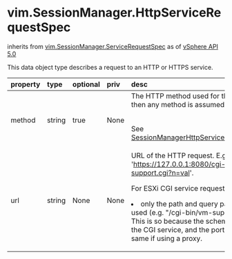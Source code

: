 vim.SessionManager.HttpServiceRequestSpec
=========================================
inherits from [vim.SessionManager.ServiceRequestSpec](docs/vim.SessionManager.ServiceRequestSpec.md)
as of [vSphere API 5.0](vim.version.md#vim.version.version7)


This data object type describes a request to an HTTP or HTTPS service.

| property | type | optional | priv | desc |
|:---------|:-----|:---------|:-----|:-----|
| method | string | true | None | The HTTP method used for the request.   If null, then any method is assumed.   <p><br>See <a href="vim.SessionManager.HttpServiceRequestSpec.Method.md">SessionManagerHttpServiceRequestSpecMethod</a><br> |
| url | string | None | None | URL of the HTTP request.   E.g. 'https://127.0.0.1:8080/cgi-bin/vm-support.cgi?n=val'.   <p>   For ESXi CGI service requests:   <li> only the path and query parts of the URL are used        (e.g. "/cgi-bin/vm-support.cgi?n=val"). </li>   This is so because the scheme is not known to the CGI service,   and the port may not be the same if using a proxy.   <p> |


